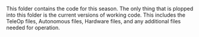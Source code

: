 This folder contains the code for this season. The only thing that is plopped into this folder is the current versions of working code. This includes the TeleOp files, Autonomous files, Hardware files, and any additional files needed for operation.
